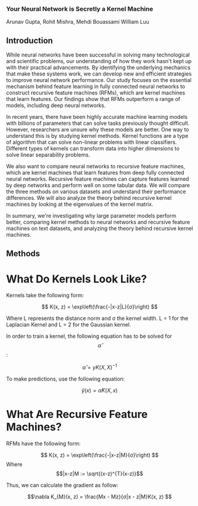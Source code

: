 ### Your Neural Network is Secretly a Kernel Machine

Arunav Gupta, Rohit Mishra, Mehdi Bouassami William Luu

## Introduction

While neural networks have been successful in solving many technological and scientific problems, our understanding of how they work hasn't kept up with their practical advancements. By identifying the underlying mechanics that make these systems work, we can develop new and efficient strategies to improve neural network performance. Our study focuses on the essential mechanism behind feature learning in fully connected neural networks to construct recursive feature machines (RFMs), which are kernel machines that learn features. Our findings show that RFMs outperform a range of models, including deep neural networks.

In recent years, there have been highly accurate machine learning models with billions of parameters that can solve tasks previously thought difficult. However, researchers are unsure why these models are better. One way to understand this is by studying kernel methods. Kernel functions are a type of algorithm that can solve non-linear problems with linear classifiers. Different types of kernels can transform data into higher dimensions to solve linear separability problems.

We also want to compare neural networks to recursive feature machines, which are kernel machines that learn features from deep fully connected neural networks. Recursive feature machines can capture features learned by deep networks and perform well on some tabular data. We will compare the three methods on various datasets and understand their performance differences. We will also analyze the theory behind recursive kernel machines by looking at the eigenvalues of the kernel matrix.

In summary, we're investigating why large parameter models perform better, comparing kernel methods to neural networks and recursive feature machines on text datasets, and analyzing the theory behind recursive kernel machines.

## Methods

# What Do Kernels Look Like?

Kernels take the following form: 

$$
K(x, z) = \exp\left(\frac{-|x-z|L}{σ}\right)
$$


Where L represents the distance norm and σ the kernel width.
L = 1 for the Laplacian Kernel and L = 2 for the Gaussian kernel.

In order to train a kernel, the following equation has to be solved for $$\hat{\alpha}$$:

$$\hat{\alpha} = yK(X, X)^{-1}$$

To make predictions, use the following equation:

$$\hat{y}(x) = \hat{\alpha}K(X, x)$$

# What Are Recursive Feature Machines?

RFMs have the following form:

$$
K(x, z) = \exp\left(\frac{-|x-z|M}{σ}\right)
$$       Where $$|x-z|M := \sqrt{(x-z)^{T}(x-z)}$$

Thus, we can calculate the gradient as follow: 

 $$\nabla K_{M}(x, z) = \frac{Mx - Mz}{σ|x - z|M}K(x, z) $$







